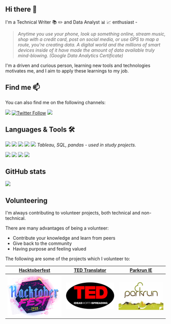 ## Hi there 👋

I'm a Technical Writer :books: :pencil2: and Data Analyst :bar_chart: :chart_with_upwards_trend: enthusiast -

> _Anytime you use your phone, look up something online, stream music, shop with a credit card, post on social media, or use GPS to map a route, you're creating data. A digital world and the millions of smart devices inside of it have made the amount of data available truly mind-blowing. (Google Data Analytics Certificate)_

I'm a driven and curious person, learning new tools and technologies motivates me, and I aim to apply these learnings to my job.


## Find me 📫

You can also find me on the following channels:

<a href="https://www.linkedin.com/in/andreamussap/"><img src="https://img.shields.io/badge/andreamussap-0077B5?style=flat&logo=Linkedin&logoColor=white"/></a>
[![Twitter Follow](https://img.shields.io/twitter/follow/andreamussap?style=social)](https://twitter.com/andreamussap)
<a href="https://www.goodreads.com/andreamussap"><img src="https://img.shields.io/badge/GoodReads-andreamussap-yellowgreen"/></a>

## Languages & Tools 🛠 

![](https://img.shields.io/badge/Analytics-Google%20Analytics-yellow)
<a href="https://www.hotjar.com/"><img src="https://img.shields.io/badge/Analytics-Hotjar-red"></a>
<a href="https://public.tableau.com/profile/andrea.mussap#!/"><img src="https://img.shields.io/badge/Analytics-Tableau-blue"></a>
<a href="https://www.mysql.com/"><img src="https://img.shields.io/badge/Analytics-MySQL-orange"></a>
<a href="https://pandas.pydata.org/"><img src="https://img.shields.io/badge/Analytics-pandas-002b80"></a>
_Tableau, SQL, pandas - used in study projects._

<a href="https://github.com/DavidAnson/vscode-markdownlint"><img src="https://img.shields.io/badge/Code-Markdown-white"></a>
<a href="https://code.visualstudio.com/"><img src="https://img.shields.io/badge/Code-VS%20Code-blue/"></a>
<a href="https://www.atlassian.com/software/jira"><img src="https://img.shields.io/badge/Tracking-Jira-blue"></a>
<a href="https://www.techsmith.com/tutorial-camtasia.html"><img src="https://img.shields.io/badge/Video-Camtasia-green"></a>


## GitHub stats

![](https://github-readme-stats.vercel.app/api?username=andreamussap&show_icons=true&theme=radical)

## Volunteering

I'm always contributing to volunteer projects, both technical and non-technical. 

There are many advantages of being a volunteer:
* Contribute your knowledge and learn from peers
* Give back to the community
* Having purpose and feeling valued

The following are some of the projects which I volunteer to:

|[Hacktoberfest](https://www.linkedin.com/pulse/hacktoberfest-2020-main-takeaway-andrea-mussap/)|[TED Translator](https://www.ted.com/profiles/2458319/translator)|[Parkrun IE](https://www.parkrun.ie/)|
|--|--|--|
|![Hacktoberfest](/resources/hacktoberfestlogo2019_300px.png)|![TED](/resources/TEDtalkLogo300x.png)|![parkrun](/resources/parkrun300px.jpeg) |



<!--
**andreamussap/andreamussap** is a ✨ _special_ ✨ repository because its `README.md` (this file) appears on your GitHub profile.
Here are some ideas to get you started:
- 🌱 I’m currently learning ...
- 💬 Ask me about ...
- 📫 How to reach me: ...
-->
